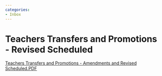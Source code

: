 ```yaml
---
categories:
- Inbox
---
```

# Teachers Transfers and Promotions - Revised Scheduled

[Teachers Transfers and Promotions - Amendments and Revised Scheduled.PDF](../files/2b77626c-232d-46eb-b2ca-3fb3836b0418.PDF)